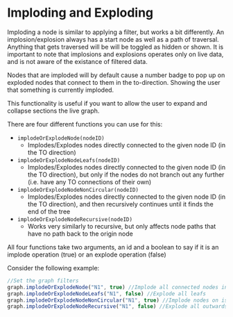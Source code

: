 # Imploding and Exploding
Imploding a node is similar to applying a filter, but works a bit differently. An implosion/explosion always has a start node as well as a path of traversal. Anything that gets traversed will be will be toggled as hidden or shown. It is important to note that implosions and explosions operates only on live data, and is not aware of the existance of filtered data.

Nodes that are imploded will by default cause a number badge to pop up on exploded nodes that connect to them in the to-direction. Showing the user that something is currently imploded. 

This functionality is useful if you want to allow the user to expand and collapse sections the live graph.

There are four different functions you can use for this:
- `implodeOrExplodeNode(nodeID)`
  - Implodes/Explodes nodes directly connected to the given node ID (in the TO direction)
- `implodeOrExplodeNodeLeafs(nodeID)`
  - Implodes/Explodes nodes directly connected to the given node ID (in the TO direction), but only if the nodes do not branch out any further (i.e. have any TO connections of their own)
- `implodeOrExplodeNodeNonCircular(nodeID)`
  - Implodes/Explodes nodes directly connected to the given node ID (in the TO direction), and then recursively continues until it finds the end of the tree
- `implodeOrExplodeNodeRecursive(nodeID)`
  - Works very similarly to recursive, but only affects node paths that have no path back to the origin node

All four functions take two arguments, an id and a boolean to say if it is an implode operation (true) or an explode operation (false)

Consider the following example:
```javascript
//Set the graph filters
graph.implodeOrExplodeNode("N1", true) //Implode all connected nodes in the TO direction
graph.implodeOrExplodeNodeLeafs("N1", false) //Explode all leafs
graph.implodeOrExplodeNodeNonCircular("N1", true) //Implode nodes on isolated branches
graph.implodeOrExplodeNodeRecursive("N1", false) //Explode all outwards branches recursively
```
